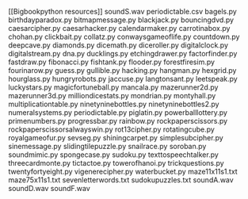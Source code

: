 [[Bigbookpython resources]]
soundS.wav
  periodictable.csv
  bagels.py
  birthdayparadox.py
  bitmapmessage.py
  blackjack.py
  bouncingdvd.py
  caesarcipher.py
  caesarhacker.py
  calendarmaker.py
  carrotinabox.py
  chohan.py
  clickbait.py
  collatz.py
  conwaysgameoflife.py
  countdown.py
  deepcave.py
  diamonds.py
  dicemath.py
  diceroller.py
  digitalclock.py
  digitalstream.py
  dna.py
  ducklings.py
  etchingdrawer.py
  factorfinder.py
  fastdraw.py
  fibonacci.py
  fishtank.py
  flooder.py
  forestfiresim.py
  fourinarow.py
  guess.py
  gullible.py
  hacking.py
  hangman.py
  hexgrid.py
  hourglass.py
  hungryrobots.py
  jaccuse.py
  langtonsant.py
  leetspeak.py
  luckystars.py
  magicfortuneball.py
  mancala.py
  mazerunner2d.py
  mazerunner3d.py
  milliondicestats.py
  mondrian.py
  montyhall.py
  multiplicationtable.py
  ninetyninebottles.py
  ninetyninebottles2.py
  numeralsystems.py
  periodictable.py
  piglatin.py
  powerballlottery.py
  primenumbers.py
  progressbar.py
  rainbow.py
  rockpaperscissors.py
  rockpaperscissorsalwayswin.py
  rot13cipher.py
  rotatingcube.py
  royalgameofur.py
  sevseg.py
  shiningcarpet.py
  simplesubcipher.py
  sinemessage.py
  slidingtilepuzzle.py
  snailrace.py
  soroban.py
  soundmimic.py
  spongecase.py
  sudoku.py
  texttospeechtalker.py
  threecardmonte.py
  tictactoe.py
  towerofhanoi.py
  trickquestions.py
  twentyfortyeight.py
  vigenerecipher.py
  waterbucket.py
  maze11x11s1.txt
  maze75x11s1.txt
  sevenletterwords.txt
  sudokupuzzles.txt
  soundA.wav
  soundD.wav
  soundF.wav